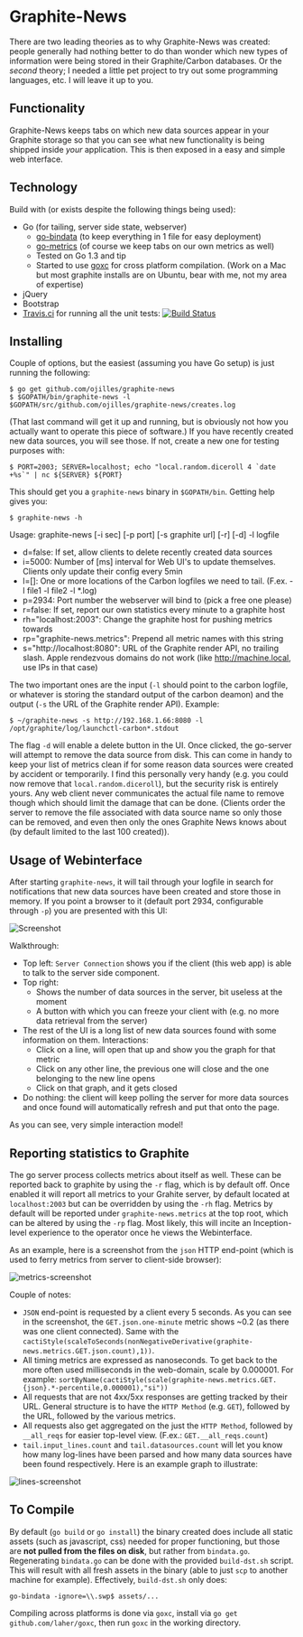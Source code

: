 Graphite-News
=============

There are two leading theories as to why Graphite-News was created: people
generally had nothing better to do than wonder which new types of information
were being stored in their Graphite/Carbon databases. Or the *second* theory; I
needed a little pet project to try out some programming languages, etc. I will
leave it up to you.

Functionality
-------------
Graphite-News keeps tabs on which new data sources appear in your Graphite
storage so that you can see what new functionality is being shipped inside
*your* application. This is then exposed in a easy and simple web interface.

Technology
----------
Build with (or exists despite the following things being used):
 * Go (for tailing, server side state, webserver)
    * [go-bindata](https://github.com/jteeuwen/go-bindata) (to keep 
      everything in 1 file for easy deployment)
    * [go-metrics](https://github.com/rcrowley/go-metrics) (of course 
      we keep tabs on our own metrics as well)
    * Tested on Go 1.3 and tip
    * Started to use [goxc](https://github.com/laher/goxc/) for cross platform
      compilation. (Work on a Mac but most graphite installs are on Ubuntu,
      bear with me, not my area of expertise)
 * jQuery
 * Bootstrap
 * [Travis.ci](https://travis-ci.org/ojilles/graphite-news) for running all the unit tests: [![Build Status](https://travis-ci.org/ojilles/graphite-news.svg?branch=master)](https://travis-ci.org/ojilles/graphite-news)

Installing
----------
Couple of options, but the easiest (assuming you have Go setup) is just running
the following:

    $ go get github.com/ojilles/graphite-news
    $ $GOPATH/bin/graphite-news -l $GOPATH/src/github.com/ojilles/graphite-news/creates.log

(That last command will get it up and running, but is obviously not how you
actually want to operate this piece of software.) If you have recently created new data sources, you will see those. If not, create a new one for testing purposes with:

    $ PORT=2003; SERVER=localhost; echo "local.random.diceroll 4 `date +%s`" | nc ${SERVER} ${PORT}

This should get you a `graphite-news` binary in `$GOPATH/bin`. Getting help gives you:

    $ graphite-news -h

Usage: graphite-news [-i sec] [-p port] [-s graphite url] [-r] [-d] -l logfile

  * d=false: If set, allow clients to delete recently created data sources
  * i=5000: Number of [ms] interval for Web UI's to update themselves. Clients only update their config every 5min
  * l=[]: One or more locations of the Carbon logfiles we need to tail. (F.ex. -l file1 -l file2 -l *.log)
  * p=2934: Port number the webserver will bind to (pick a free one please)
  * r=false: If set, report our own statistics every minute to a graphite host
  * rh="localhost:2003": Change the graphite host for pushing metrics towards
  * rp="graphite-news.metrics": Prepend all metric names with this string
  * s="http://localhost:8080": URL of the Graphite render API, no trailing slash. Apple rendezvous domains do not work (like http://machine.local, use IPs in that case)

The two important ones are the input (`-l` should point to the carbon logfile,
or whatever is storing the standard output of the carbon deamon) and the output
(`-s` the URL of the Graphite render API). Example:

    $ ~/graphite-news -s http://192.168.1.66:8080 -l /opt/graphite/log/launchctl-carbon*.stdout

The flag `-d` will enable a delete button in the UI. Once clicked, the
go-server will attempt to remove the data source from disk. This can come in
handy to keep your list of metrics clean if for some reason data sources were
created by accident or temporarily. I find this personally very handy (e.g. you
could now remove that `local.random.diceroll`), but the security risk is
entirely yours. Any web client never communicates the actual file name to
remove though which should limit the damage that can be done.  (Clients order
the server to remove the file associated with data source name so only those
can be removed, and even then only the ones Graphite News knows about (by
default limited to the last 100 created)).

Usage of Webinterface
---------------------
After starting `graphite-news`, it will tail through your logfile in search for
notifications that new data sources have been created and store those in
memory. If you point a browser to it (default port 2934, configurable through
`-p`) you are presented with this UI:

![Screenshot](https://raw.githubusercontent.com/ojilles/graphite-news/master/docs/images/screenshot-1.png)

Walkthrough:

 * Top left: `Server Connection` shows you if the client (this web app) is able
   to talk to the server side component.
 * Top right:
   * Shows the number of data sources in the server, bit useless at the moment
   * A button with which you can freeze your client with (e.g. no more data
     retrieval from the server)
 * The rest of the UI is a long list of new data sources found with some
   information on them. Interactions:
   * Click on a line, will open that up and show you the graph for that metric
   * Click on any other line, the previous one will close and the one belonging
     to the new line opens
   * Click on that graph, and it gets closed
 * Do nothing: the client will keep polling the server for more data sources
   and once found will automatically refresh and put that onto the page.

As you can see, very simple interaction model!

Reporting statistics to Graphite
--------------------------------
The go server process collects metrics about itself as well. These can be
reported back to graphite by using the `-r` flag, which is by default off. Once
enabled it will report all metrics to your Grahite server, by default located
at `localhost:2003` but can be overridden by using the `-rh` flag. Metrics by
default will be reported under `graphite-news.metrics` at the top root, which
can be altered by using the `-rp` flag. Most likely, this will incite an
Inception-level experience to the operator once he views the Webinterface.

As an example, here is a screenshot from the `json` HTTP end-point (which is
used to ferry metrics from server to client-side browser):

![metrics-screenshot](https://raw.githubusercontent.com/ojilles/graphite-news/master/docs/images/metrics-screenshot.png)

Couple of notes:

 * `JSON` end-point is requested by a client every 5 seconds. As you can see in
   the screenshot, the `GET.json.one-minute` metric shows ~0.2 (as there was
   one client connected). Same with the
`cactiStyle(scaleToSeconds(nonNegativeDerivative(graphite-news.metrics.GET.json.count),1))`.
 * All timing metrics are expressed as nanoseconds. To get back to the more
   often used milliseconds in the web-domain, scale by 0.000001. For example:
   `sortByName(cactiStyle(scale(graphite-news.metrics.GET.{json}.*-percentile,0.000001),"si"))`
 * All requests that are not 4xx/5xx responses are getting tracked by their
   URL. General structure is to have the `HTTP Method` (e.g. `GET`), followed
   by the URL, followed by the various metrics.
 * All requests also get aggregated on the just the `HTTP Method`, followed by
   `__all_reqs` for easier top-level view. (F.ex.: `GET.__all_reqs.count`)
 * `tail.input_lines.count` and `tail.datasources.count` will let you know how
   many log-lines have been parsed and how many data sources have been found
   respectively. Here is an example graph to illustrate:

![lines-screenshot](https://raw.githubusercontent.com/ojilles/graphite-news/master/docs/images/lines-screenshot.png)


To Compile
-----------
By default (`go build` or `go install`) the binary created does include all
static assets (such as javascript, css) needed for proper functioning, but
those are **not pulled from the files on disk**, but rather from `bindata.go`.
Regenerating `bindata.go` can be done with the provided `build-dst.sh` script.
This will result with all fresh assets in the binary (able to just `scp` to
another machine for example).  Effectively, `build-dst.sh` only does:

`go-bindata -ignore=\\.swp$ assets/...`

Compiling across platforms is done via `goxc`, install via `go get
github.com/laher/goxc`, then run `goxc` in the working directory.

